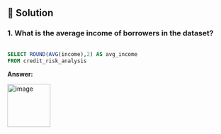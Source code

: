 ## 📌 Solution

### 1. What is the average income of borrowers in the dataset?


````sql

SELECT ROUND(AVG(income),2) AS avg_income
FROM credit_risk_analysis

````
**Answer:**

<img width="97" alt="image" src="https://github.com/ainurasyikin/SQL/assets/116057562/3fbc5874-56b4-4419-af01-8e7d39f12873">

